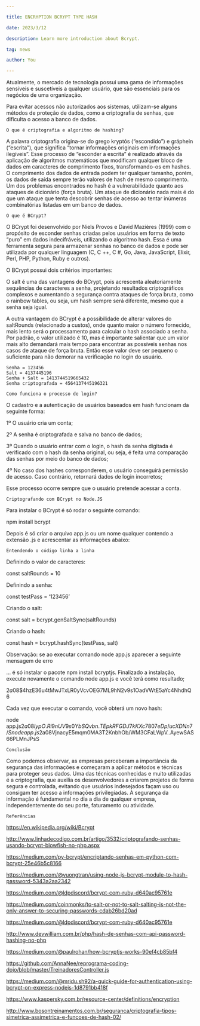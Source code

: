 ```yaml
---

title: ENCRYPTION BCRYPT TYPE HASH

date: 2023/3/12

description: Learn more introduction about Bcrypt.

tag: news

author: You

---
```


Atualmente, o mercado de tecnologia possui uma gama de informações sensíveis e suscetíveis a qualquer usuário, que são essenciais para os negócios de uma organização.

Para evitar acessos não autorizados aos sistemas, utilizam-se alguns métodos de proteção de dados, como a criptografia de senhas, que dificulta o acesso a banco de dados.

    O que é criptografia e algoritmo de hashing?

A palavra criptografia origina-se do grego kryptós (“escondido”) e gráphein (“escrita”), que significa “tornar informações originais em informações ilegíveis”. Esse processo de “esconder a escrita” é realizado através da aplicação de algoritmos matemáticos que modificam qualquer bloco de dados em caracteres de comprimento fixos, transformando-os em hashes. O comprimento dos dados de entrada podem ter qualquer tamanho, porém, os dados de saída sempre terão valores de hash de mesmo comprimento. Um dos problemas encontrados no hash é a vulnerabilidade quanto aos ataques de dicionário (força bruta). Um ataque de dicionário nada mais é do que um ataque que tenta descobrir senhas de acesso ao tentar inúmeras combinatórias listadas em um banco de dados.

    O que é BCrypt?

O BCrypt foi desenvolvido por Niels Provos e David Mazières (1999) com o propósito de esconder senhas criadas pelos usuários em forma de texto “puro” em dados indecifráveis, utilizando o algoritmo hash. Essa é uma ferramenta segura para armazenar senhas no banco de dados e pode ser utilizada por qualquer linguagem (C, C ++, C #, Go, Java, JavaScript, Elixir, Perl, PHP, Python, Ruby e outros).

O BCrypt possui dois critérios importantes:

O salt é uma das vantagens do BCrypt, pois acrescenta aleatoriamente sequências de caracteres a senha, projetando resultados criptográficos complexos e aumentando a segurança contra ataques de força bruta, como o rainbow tables, ou seja, um hash sempre será diferente, mesmo que a senha seja igual.

A outra vantagem do BCrypt é a possibilidade de alterar valores do saltRounds (relacionado a custos), onde quanto maior o número fornecido, mais lento será o processamento para calcular o hash associado a senha. Por padrão, o valor utilizado é 10, mas é importante salientar que um valor mais alto demandará mais tempo para encontrar as possíveis senhas nos casos de ataque de força bruta. Então esse valor deve ser pequeno o suficiente para não demorar na verificação no login do usuário.

    Senha = 123456
    Salt = 4137445196
    Senha + Salt = 1413744519665432
    Senha criptografada = 4564137445196321

    Como funciona o processo de login?

O cadastro e a autenticação de usuários baseados em hash funcionam da seguinte forma:

1º O usuário cria um conta;

2º A senha é criptografada e salva no banco de dados;

3º Quando o usuário entrar com o login, o hash da senha digitada é verificado com o hash da senha original, ou seja, é feita uma comparação das senhas por meio do banco de dados;

4º No caso dos hashes corresponderem, o usuário conseguirá permissão de acesso. Caso contrário, retornará dados de login incorretos;

Esse processo ocorre sempre que o usuário pretende acessar a conta.

    Criptografando com BCrypt no Node.JS

Para instalar o BCrypt é só rodar o seguinte comando:

npm install bcrypt

Depois é só criar o arquivo app.js ou um nome qualquer contendo a extensão .js e acrescentar as informações abaixo:

    Entendendo o código linha a linha

Definindo o valor de caracteres:

const saltRounds = 10

Definindo a senha:

const testPass = ‘123456’

Criando o salt:

const salt = bcrypt.genSaltSync(saltRounds)

Criando o hash:

const hash = bcrypt.hashSync(testPass, salt)

Observação: se ao executar comando node app.js aparecer a seguinte mensagem de erro

… é só instalar o pacote npm install bcryptjs. Finalizado a instalação, execute novamente o comando node app.js e você terá como resultado;

$2a$08$4hzE36u4tMwJTxLR0yVcvOEG7ML9hN2v9s1OadVWtE5aYc4NhdhQ6

Cada vez que executar o comando, você obterá um novo hash:

node app.js$2a$08$lypO.Ri9nUV9s0YbSQvbn.TEpkRFGDJ7kKXc7807eDp/ucXDNn7/Snode app.js$2a$08$VjnacyE5mqm0MA3T2KnbhOb/WM3CFaLWpV..AyewSAS66PLMnJPsS

    Conclusão

Como podemos observar, as empresas perceberam a importância da segurança das informações e começaram a aplicar métodos e técnicas para proteger seus dados. Uma das técnicas conhecidas e muito utilizadas é a criptografia, que auxilia os desenvolvedores a criarem projetos de forma segura e controlada, evitando que usuários indesejados façam uso ou consigam ter acesso a informações privilegiadas. A segurança da informação é fundamental no dia a dia de qualquer empresa, independentemente do seu porte, faturamento ou atividade.

    Referências

https://en.wikipedia.org/wiki/Bcrypt

http://www.linhadecodigo.com.br/artigo/3532/criptografando-senhas-usando-bcrypt-blowfish-no-php.aspx

https://medium.com/py-bcrypt/encriptando-senhas-em-python-com-bcrypt-25e46b5c8166

https://medium.com/@vuongtran/using-node-js-bcrypt-module-to-hash-password-5343a2aa2342

https://medium.com/@ldpdiscord/bcrypt-com-ruby-d640ac95761e

https://medium.com/coinmonks/to-salt-or-not-to-salt-salting-is-not-the-only-answer-to-securing-passwords-cdab26bd20ad

https://medium.com/@ldpdiscord/bcrypt-com-ruby-d640ac95761e

http://www.devwilliam.com.br/php/hash-de-senhas-com-api-password-hashing-no-php

https://medium.com/@paulrohan/how-bcryptjs-works-90ef4cb85bf4

https://github.com/AnnaNee/reprograma-coding-dojo/blob/master/TreinadoresController.js

https://medium.com/@mridu.sh92/a-quick-guide-for-authentication-using-bcrypt-on-express-nodejs-1d8791bb418f

https://www.kaspersky.com.br/resource-center/definitions/encryption

http://www.bosontreinamentos.com.br/seguranca/criptografia-tipos-simetrica-assimetrica-e-funcoes-de-hash-02/
